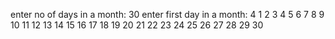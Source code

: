 enter no of days in a month:
30
enter first day in a month:
4
             1 2 3 4
 5  6  7  8  9 10 11
12 13 14 15 16 17 18
19 20 21 22 23 24 25
26 27 28 29 30
